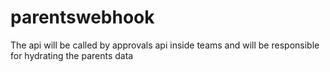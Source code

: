 # parentswebhook
The api will be called by approvals api inside teams and will be responsible for hydrating the parents data
